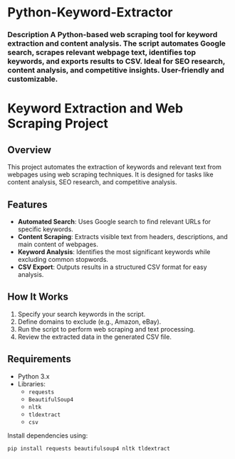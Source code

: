 # Python-Keyword-Extractor
### **Description**   A Python-based web scraping tool for keyword extraction and content analysis. The script automates Google search, scrapes relevant webpage text, identifies top keywords, and exports results to CSV. Ideal for SEO research, content analysis, and competitive insights. User-friendly and customizable.  
# Keyword Extraction and Web Scraping Project

## Overview
This project automates the extraction of keywords and relevant text from webpages using web scraping techniques. It is designed for tasks like content analysis, SEO research, and competitive analysis.

## Features
- **Automated Search**: Uses Google search to find relevant URLs for specific keywords.
- **Content Scraping**: Extracts visible text from headers, descriptions, and main content of webpages.
- **Keyword Analysis**: Identifies the most significant keywords while excluding common stopwords.
- **CSV Export**: Outputs results in a structured CSV format for easy analysis.

## How It Works
1. Specify your search keywords in the script.
2. Define domains to exclude (e.g., Amazon, eBay).
3. Run the script to perform web scraping and text processing.
4. Review the extracted data in the generated CSV file.

## Requirements
- Python 3.x
- Libraries:
  - `requests`
  - `BeautifulSoup4`
  - `nltk`
  - `tldextract`
  - `csv`

Install dependencies using:
```bash
pip install requests beautifulsoup4 nltk tldextract
